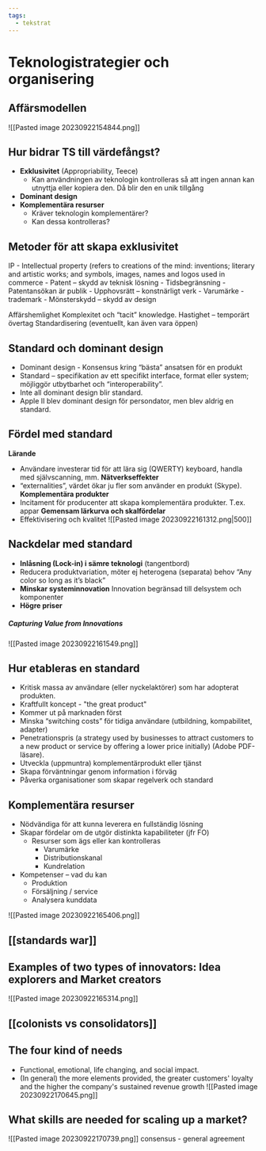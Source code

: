```yaml
---
tags:
  - tekstrat
---
```

# Teknologistrategier och organisering

## Affärsmodellen
![[Pasted image 20230922154844.png]]

## Hur bidrar TS till värdefångst?
- **Exklusivitet** (Appropriability, Teece)
	-  Kan användningen av teknologin kontrolleras så att ingen annan kan utnyttja eller kopiera den. Då blir den en unik tillgång
- **Dominant design**
- **Komplementära resurser**
	- Kräver teknologin komplementärer?
	- Kan dessa kontrolleras?

## Metoder för att skapa exklusivitet
IP - Intellectual property (refers to creations of the mind: inventions; literary and artistic works; and symbols, images, names and logos used in commerce
		- Patent – skydd av teknisk lösning 
			- Tidsbegränsning 
			- Patentansökan är publik 
	- Upphovsrätt – konstnärligt verk 
	- Varumärke - trademark 
	- Mönsterskydd – skydd av design 

Affärshemlighet 
Komplexitet och “tacit” knowledge. 
Hastighet – temporärt övertag 
Standardisering (eventuellt, kan även vara öppen)

## Standard och dominant design
- Dominant design - Konsensus kring “bästa” ansatsen för en produkt 
- Standard – specifikation av ett specifikt interface, format eller system; möjliggör utbytbarhet och “interoperability”. 
- Inte all dominant design blir standard. 
- Apple II blev dominant design för persondator, men blev aldrig en standard.

## Fördel med standard
**Lärande** 
- Användare investerar tid för att lära sig (QWERTY) keyboard, handla med självscanning, mm. 
**Nätverkseffekter** 
- “externalities”, värdet ökar ju fler som använder en produkt (Skype).
**Komplementära produkter** 
- Incitament för producenter att skapa komplementära produkter. T.ex. appar 
**Gemensam lärkurva och skalfördelar** 
- Effektivisering och kvalitet
![[Pasted image 20230922161312.png|500]]

## Nackdelar med standard
- **Inlåsning (Lock-in) i sämre teknologi** (tangentbord) 
- Reducera produktvariation, möter ej heterogena (separata) behov 
	  “Any color so long as it’s black” 
- **Minskar systeminnovation**
	   Innovation begränsad till delsystem och komponenter 
- **Högre priser**
##### Capturing Value from Innovations
![[Pasted image 20230922161549.png]]

## Hur etableras en standard
- Kritisk massa av användare (eller nyckelaktörer) som har adopterat produkten. 
- Kraftfullt koncept - "the great product"
- Kommer ut på marknaden först 
- Minska “switching costs” för tidiga användare (utbildning, kompabilitet, adapter) 
- Penetrationspris (a strategy used by businesses to attract customers to a new product or service by offering a lower price initially) (Adobe PDF-läsare). 
- Utveckla (uppmuntra) komplementärprodukt eller tjänst 
- Skapa förväntningar genom information i förväg 
- Påverka organisationer som skapar regelverk och standard

## Komplementära resurser
- Nödvändiga för att kunna leverera en fullständig lösning 
- Skapar fördelar om de utgör distinkta kapabiliteter (jfr FO) 
	- Resurser som ägs eller kan kontrolleras 
		- Varumärke 
		- Distributionskanal 
		- Kundrelation 
- Kompetenser – vad du kan 
	- Produktion 
	- Försäljning / service 
	- Analysera kunddata

![[Pasted image 20230922165406.png]]

## [[standards war]]
## Examples of two types of innovators: Idea explorers and Market creators
![[Pasted image 20230922165314.png]]
## [[colonists vs consolidators]]

## The four kind of needs
- Functional, emotional, life changing, and social impact. 
- (In general) the more elements provided, the greater customers' loyalty and the higher the company's sustained revenue growth
![[Pasted image 20230922170645.png]]

## What skills are needed for scaling up a market?
![[Pasted image 20230922170739.png]]
consensus - general agreement